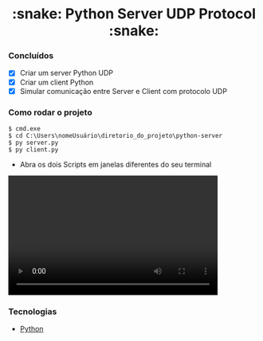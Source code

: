 <h1 align="center">:snake: Python Server UDP Protocol :snake: </h1>

### Concluídos

- [x] Criar um server Python UDP
- [x] Criar um client Python
- [x] Simular comunicação entre Server e Client com protocolo UDP

### Como rodar o projeto
    
    $ cmd.exe
    $ cd C:\Users\nomeUsuário\diretorio_do_projeto\python-server
    $ py server.py
    $ py client.py

- Abra os dois Scripts em janelas diferentes do seu terminal

<video align="center" width="420" height="240" controls>
    <source src="./public/exeproject.mkv" type="video/mkv">
</video>

### Tecnologias
- [Python](https://www.python.org/) 